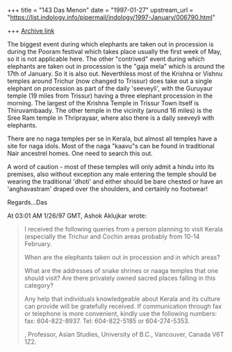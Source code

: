 +++
title = "143 Das Menon"
date = "1997-01-27"
upstream_url = "https://list.indology.info/pipermail/indology/1997-January/006790.html"

+++
[Archive link](https://list.indology.info/pipermail/indology/1997-January/006790.html)

The biggest event during which elephants are taken out in procession is
during the Pooram festival which takes place usually the first week of May,
so it is not applicable here. The other "contrived" event during which
elephants are taken out in procession is the "gaja mela" which is around the
17th of January. So it is also out. Neverthless most of the Krishna or
Vishnu temples around Trichur (now changed to Trissur) does take out a
single elephant on procession as part of the daily 'seeveyli', with the
Guruyaur temple (19 miles from Trissur) having a three elephant procession
in the morning. The largest of the Krishna Temple in Trissur Town itself is
Thiruvambaady.  The other temple in the vicinity (around 16 miles) is the
Sree Ram temple in Thriprayaar, where also there is a daily seeveyli with
elephants. 

There are no naga temples per se in Kerala, but almost all temples have a
site for naga idols. Most of the naga "kaavu"s can be found in traditional
Nair ancestrel homes. One need to search this out.

A word of caution - most of these temples will only admit a hindu into its
premises, also without exception any male entering the temple should be
wearing the traditional 'dhoti' and either should be bare chested or have an
'anghavastram' draped over the shoulders, and certainly  no footwear!

Regards...Das

At 03:01 AM 1/26/97 GMT, Ashok Aklujkar wrote:
>I received the following queries from a person planning to visit Kerala 
>(especially the Trichur and Cochin areas probably from 10-14 February.
>
>When are the elephants taken out in procession and in which areas? 
>
>What are the addresses of snake shrines or naaga temples that one should 
>visit? Are there privately owned sacred places falling in this category?
>
>Any help that individuals knowledgeable about Kerala and its culture can 
>provide will be gratefully received. If communication through fax or 
>telephone is more convenient, kindly use the following numbers: fax: 
>604-822-8937. Tel: 604-822-5185 or 604-274-5353.
>
>, Professor, Asian Studies, University of B.C., Vancouver, 
>Canada V6T 1Z2.
>
>





